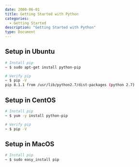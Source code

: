 ```yaml
---
date: 2000-06-01
title: Getting Started with Python
categories:
  - Getting Started
description: "Getting Started with Python"
type: Document
---
```


## Setup in Ubuntu

~~~ bash
# Install pip 
~ $ sudo apt-get install python-pip

# Verify pip 
~ $ pip -V
pip 8.1.1 from /usr/lib/python2.7/dist-packages (python 2.7)
~~~

## Setup in CentOS

~~~ bash
# Install pip
~ $ yum -y install python-pip

# Verify pip
~ $ pip -V
~~~

## Setup in MacOS

~~~ bash
# Install pip
~ $ sudo easy_install pip
~~~


